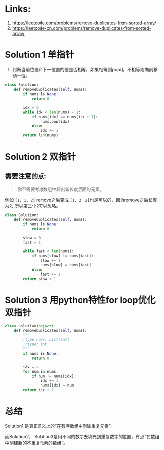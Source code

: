 # Links:
1. https://leetcode.com/problems/remove-duplicates-from-sorted-array/
2. https://leetcode-cn.com/problems/remove-duplicates-from-sorted-array/


# Solution 1 单指针
1. 判断当前位置和下一位置的值是否相等，如果相等则pop()，不相等则向前移动一位。

```python
class Solution:
    def removeDuplicates(self, nums):
        if nums is None:
            return 0

        idx = 0
        while idx < len(nums) - 1:
            if nums[idx] == nums[idx + 1]:
                nums.pop(idx)
            else:
                idx += 1
        return len(nums)
```



# Solution 2 双指针
## 需要注意的点:
> 你不需要考虑数组中超出新长度后面的元素。

例如 ```[1, 1, 2]``` remove之后变成 ```[1, 2, 2]```也是可以的，因为remove之后长度为2, 所以第三个2可以忽略。

```python
class Solution:
    def removeDuplicates(self, nums):
        if nums is None:
            return 0

        slow = 0
        fast = 1

        while fast < len(nums):
            if nums[slow] != nums[fast]:
                slow += 1
                nums[slow] = nums[fast]
            else:
                fast += 1
        return slow + 1
```

# Solution 3 用python特性for loop优化双指针
```python
class Solution(object):
    def removeDuplicates(self, nums):
        """
        :type nums: List[int]
        :rtype: int
        """
        if nums is None:
            return 0

        idx = 0
        for num in nums:
            if num != nums[idx]:
                idx += 1
                nums[idx] = num
        return idx + 1
```

# 总结
Solution1 是真正意义上的“在有序数组中删除重复元素”。

而Solution2， Solution3是用不同的数字去填充到重复数字的位置，有点“在数组中创建新的不重复元素的数组”。
